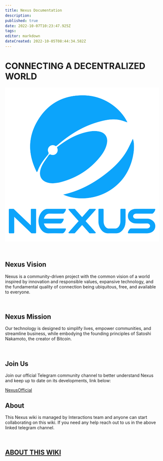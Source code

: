 ```yaml
---
title: Nexus Documentation
description: 
published: true
date: 2022-10-07T10:23:47.925Z
tags: 
editor: markdown
dateCreated: 2022-10-05T08:44:34.582Z
---
```


# CONNECTING A DECENTRALIZED WORLD

![nexuslogoblue1000px.png](/nexuslogoblue1000px.png)

&nbsp;

## Nexus Vision
Nexus is a community-driven project with the common vision of a world inspired by innovation and responsible values, expansive technology, and the fundamental quality of connection being ubiquitous, free, and available to everyone.

&nbsp;

## Nexus Mission
Our technology is designed to simplify lives, empower communities, and streamline business, while embodying the founding principles of Satoshi Nakamoto, the creator of Bitcoin.

&nbsp;

## Join Us
Join our official Telegram community channel to better understand Nexus and keep up to date on its developments, link below:

[NexusOfficial](https://t.me/NexusOfficial)
&nbsp;
## About
This Nexus wiki is managed by Interactions team and anyone can start collaborating on this wiki. If you need any help reach out to us in the above linked telegram channel. 

&nbsp;

## [ABOUT THIS WIKI](/en/about)